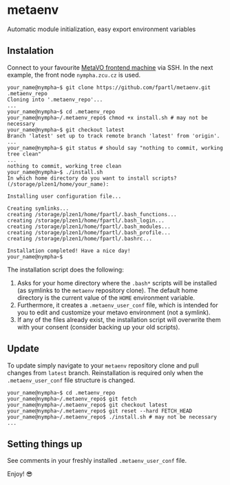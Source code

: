 # metaenv

Automatic module initialization, easy export environment variables

## Instalation
Connect to your favourite [MetaVO frontend machine](https://wiki.metacentrum.cz/wiki/Frontend) via SSH. In the next example, the front node `nympha.zcu.cz` is used.
```console
your_name@nympha~$ git clone https://github.com/fpartl/metaenv.git .metaenv_repo
Cloning into '.metaenv_repo'...
...
your_name@nympha~$ cd .metaenv_repo
your_name@nympha~/.metaenv_repo$ chmod +x install.sh # may not be necessary
your_name@nympha~$ git checkout latest
Branch 'latest' set up to track remote branch 'latest' from 'origin'.
...
your_name@nympha~$ git status # should say "nothing to commit, working tree clean"
...
nothing to commit, working tree clean
your_name@nympha~$ ./install.sh
In which home directory do you want to install scripts? (/storage/plzen1/home/your_name):

Installing user configuration file...

Creating symlinks...
creating /storage/plzen1/home/fpartl/.bash_functions...
creating /storage/plzen1/home/fpartl/.bash_login...
creating /storage/plzen1/home/fpartl/.bash_modules...
creating /storage/plzen1/home/fpartl/.bash_profile...
creating /storage/plzen1/home/fpartl/.bashrc...

Installation completed! Have a nice day!
your_name@nympha~$ 
```

The installation script does the following:
1. Asks for your home directory where the `.bash*` scripts will be installed (as symlinks to the `metaenv` repository clone). The default home directory is the current value of the `HOME` environment variable.
2. Furthermore, it creates a `.metaenv_user_conf` file, which is intended for you to edit and customize your metavo environment (not a symlink).
3. If any of the files already exist, the installation script will overwrite them with your consent (consider backing up your old scripts).

## Update
To update simply navigate to your `metaenv` repository clone and pull changes from `latest` branch. Reinstallation is required only when the `.metaenv_user_conf` file structure is changed.
```console
your_name@nympha~$ cd .metaenv_repo
your_name@nympha~/.metaenv_repo$ git fetch
your_name@nympha~/.metaenv_repo$ git checkout latest
your_name@nympha~/.metaenv_repo$ git reset --hard FETCH_HEAD
your_name@nympha~/.metaenv_repo$ ./install.sh # may not be necessary
...
```

## Setting things up
See comments in your freshly installed `.metaenv_user_conf` file.

Enjoy! :sunglasses:
